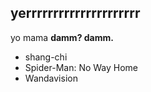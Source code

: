 ## yerrrrrrrrrrrrrrrrrrrrr
yo mama
**damm? damm.**
* shang-chi
* Spider-Man: No Way Home
* Wandavision
